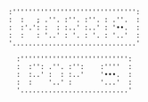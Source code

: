 
         
        :''''''''''''''''''''''''''''''': 
        :  :   ; .''. :''. :''. : .''.  :
        :  :'.': :  : :..' :..' : '••.  :
        :  :   : '..' : '. : '. : '..'  :
        '...............................'

          :''''''''''''''''''''''''''':
          :  :'': .''. :'':    :''''  :
          :  :..' :  : :..'    '•••.  :
          :  :    '..' :       '...'  :
          '...........................'